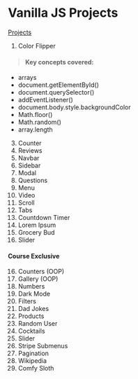 # Vanilla JS Projects

[Projects](https://www.vanillajavascriptprojects.com/)

1. Color Flipper

> #### Key concepts covered:

- arrays
- document.getElementById()
- document.querySelector()
- addEventListener()
- document.body.style.backgroundColor
- Math.floor()
- Math.random()
- array.length


3. Counter
4. Reviews
5. Navbar
6. Sidebar
7. Modal
8. Questions
9. Menu
10. Video
11. Scroll
12. Tabs
13. Countdown Timer
14. Lorem Ipsum
15. Grocery Bud
16. Slider

#### Course Exclusive

16. Counters (OOP)
17. Gallery (OOP)
18. Numbers
19. Dark Mode
20. Filters
21. Dad Jokes
22. Products
23. Random User
24. Cocktails
25. Slider
26. Stripe Submenus
27. Pagination
28. Wikipedia
29. Comfy Sloth
